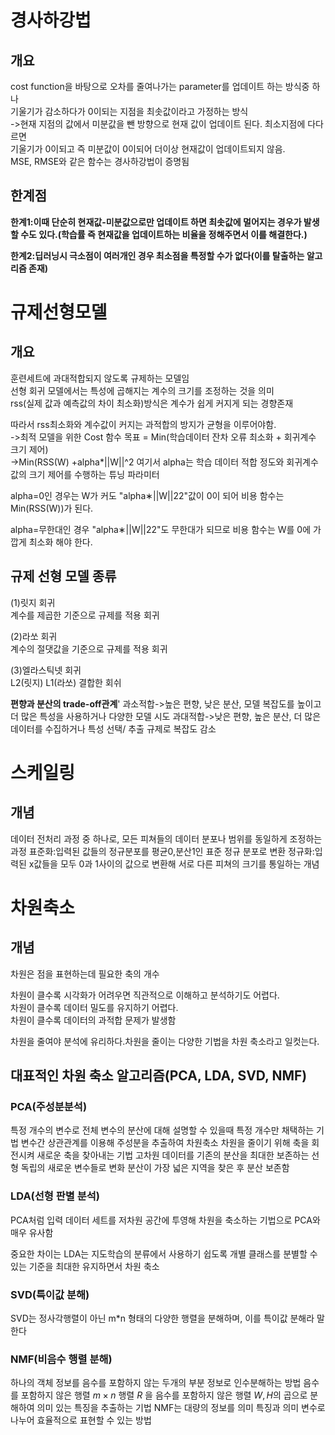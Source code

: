 # 경사하강법
## 개요
cost function을 바탕으로 오차를 줄여나가는 parameter를 업데이트 하는 방식중 하나  
기울기가 감소하다가 0이되는 지점을 최솟값이라고 가정하는 방식  
->현재 지점의 값에서 미분값을 뺀 방향으로 현재 값이 업데이트 된다. 최소지점에 다다르면  
기울기가 0이되고 즉 미분값이 0이되어 더이상 현재값이 업데이트되지 않음.  
MSE, RMSE와 같은 함수는 경사하강법이 증명됨  
## 한계점  
**한계1:이때 단순히 현재값-미분값으로만 업데이트 하면 최솟값에 멀어지는 경우가 발생할 수도 있다.(학습률 즉 현재값을 업데이트하는 비율을 정해주면서 이를 해결한다.)**  

**한계2:딥러닝시 극소점이 여러개인 경우 최소점을 특정할 수가 없다(이를 탈출하는 알고리즘 존재)**    

# 규제선형모델

## 개요
훈련세트에 과대적합되지 않도록 규제하는 모델임  
선형 회귀 모델에서는 특성에 곱해지는 계수의 크기를 조정하는 것을 의미  
rss(실제 값과 예측값의 차이 최소화)방식은 계수가 쉽게 커지게 되는 경향존재  
  
따라서 rss최소화와 계수값이 커지는 과적합의 방지가 균형을 이루어야함.  
->최적 모델을 위한 Cost 함수 목표 = Min(학습데이터 잔차 오류 최소화 + 회귀계수 크기 제어)  
->Min(RSS(W) +alpha*||W||^2
여기서 alpha는 학습 데이터 적합 정도와 회귀계수 값의 크기 제어를 수행하는 튜닝 파라미터  

alpha=0인 경우는 W가 커도 "alpha∗||W||22"값이 0이 되어 비용 함수는 Min(RSS(W))가 된다.  

alpha=무한대인 경우 "alpha∗||W||22"도 무한대가 되므로 비용 함수는 W를 0에 가깝게 최소화 해야 한다.  

## 규제 선형 모델 종류
(1)릿지 회귀  
계수를 제곱한 기준으로 규제를 적용 회귀

(2)라쏘 회귀  
계수의 절댓값을 기준으로 규제를 적용 회귀

(3)엘라스틱넷 회귀  
L2(릿지) L1(라쏘) 결합한 회쉬

**편향과 분산의 trade-off관계**'
과소적합->높은 편향, 낮은 분산, 모델 복잡도를 높이고 더 많은 특성을 사용하거나 다양한 모델 시도
과대적합->낮은 편향, 높은 분산, 더 많은 데이터를 수집하거나 특성 선택/ 추출 규제로 복잡도 감소 
# 스케일링
## 개념
데이터 전처리 과정 중 하나로, 모든 피쳐들의 데이터 분포나 범위를 동일하게 조정하는 과정
표준화:입력된 값들의 정규분포를 평균0,분산1인 표준 정규 분포로 변환 
정규화:입력된 x값들을 모두 0과 1사이의 값으로 변환해 서로 다른 피쳐의 크기를 통일하는 개념


# 차원축소
## 개념
차원은 점을 표현하는데 필요한 축의 개수

차원이 클수록 시각화가 어려우면 직관적으로 이해하고 분석하기도 어렵다.  
차원이 클수록 데이터 밀도를 유지하기 어렵다.  
차원이 클수록 데이터의 과적합 문제가 발생함  

차원을 줄여야 분석에 유리하다.차원을 줄이는 다양한 기법을 차원 축소라고 일컷는다.

## 대표적인 차원 축소 알고리즘(PCA, LDA, SVD, NMF)
### PCA(주성분분석)
특정 개수의 변수로 전체 변수의 분산에 대해 설명할 수 있을때 특정 개수만 채택하는 기법
변수간 상관관계를 이용해 주성분을 추출하여 차원축소
차원을 줄이기 위해 축을 회전시켜 새로운 축을 찾아내는 기법
고차원 데이터를 기존의 분산을 최대한 보존하는 선형 독립의 새로운 변수들로 변화
분산이 가장 넓은 지역을 찾은 후 분산 보존함

### LDA(선형 판별 분석)
PCA처럼 입력 데이터 세트를 저차원 공간에 투영해 차원을 축소하는 기법으로 PCA와 매우 유사함

중요한 차이는 LDA는 지도학습의 분류에서 사용하기 쉽도록 개별 클래스를 분별할 수 있는 기준을 최대한 유지하면서 차원 축소

### SVD(특이값 분해)
SVD는 정사각행렬이 아닌 m*n 형태의 다양한 행렬을 분해하며, 이를 특이값 분해라 말한다

### NMF(비음수 행렬 분해)
하나의 객체 정보를 음수를 포함하지 않는 두개의 부분 정보로 인수분해하는 방법
음수를 포함하지 않은 행렬  $m \times n$ 행렬 $R$ 을 음수를 포함하지 않은 행렬 $W, H$의 곱으로 분해하여 의미 있는 특징을 추출하는 기법
NMF는 대량의 정보를 의미 특징과 의미 변수로 나누어 효율적으로 표현할 수 있는 방법
